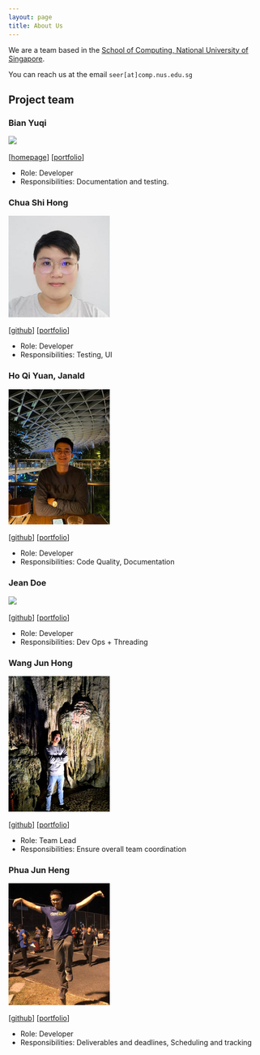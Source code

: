 ```yaml
---
layout: page
title: About Us
---
```


We are a team based in the [School of Computing, National University of Singapore](http://www.comp.nus.edu.sg).

You can reach us at the email `seer[at]comp.nus.edu.sg`

## Project team

### Bian Yuqi

<img src="images/byq.png" width="200px">

[[homepage](https://github.com/Jacky142857)]
[[portfolio](team/jacky142857.md)]

* Role: Developer
* Responsibilities: Documentation and testing.

### Chua Shi Hong

<img src="images/chuashihong.png" width="200px">

[[github](https://github.com/chuashihong)]
[[portfolio](team/chuashihong.md)]

* Role: Developer
* Responsibilities: Testing, UI

### Ho Qi Yuan, Janald

<img src="images/janald99.png" width="200px">

[[github](http://github.com/janald99)] [[portfolio](team/janald99.md)]

* Role: Developer
* Responsibilities: Code Quality, Documentation

### Jean Doe

<img src="images/johndoe.png" width="200px">

[[github](http://github.com/johndoe)]
[[portfolio](team/johndoe.md)]

* Role: Developer
* Responsibilities: Dev Ops + Threading

### Wang Jun Hong

<img src="images/wjunhong.png" width="200px">

[[github](http://github.com/WJunHong)]
[[portfolio](team/wjunhong.md)]

* Role: Team Lead
* Responsibilities: Ensure overall team coordination

### Phua Jun Heng

<img src="images/junheng.png" width="200px">

[[github](http://github.com/cwnm)] [[portfolio](team/cwnm.md)]

* Role: Developer
* Responsibilities: Deliverables and deadlines, Scheduling and tracking


